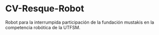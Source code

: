 # CV-Resque-Robot
Robot para la interrumpida participación de la fundación mustakis en la competencia robótica de la UTFSM.
